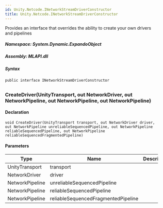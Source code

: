 ```yaml
---  
id: Unity.Netcode.INetworkStreamDriverConstructor  
title: Unity.Netcode.INetworkStreamDriverConstructor  
---
```


<div class="markdown level0 summary">

Provides an interface that overrides the ability to create your own
drivers and pipelines

</div>

<div class="markdown level0 conceptual">

</div>

##### **Namespace**: System.Dynamic.ExpandoObject

##### **Assembly**: MLAPI.dll

##### Syntax

``` lang-csharp
public interface INetworkStreamDriverConstructor
```

## 

### CreateDriver(UnityTransport, out NetworkDriver, out NetworkPipeline, out NetworkPipeline, out NetworkPipeline)

<div class="markdown level1 summary">

</div>

<div class="markdown level1 conceptual">

</div>

#### Declaration

``` lang-csharp
void CreateDriver(UnityTransport transport, out NetworkDriver driver, out NetworkPipeline unreliableSequencedPipeline, out NetworkPipeline reliableSequencedPipeline, out NetworkPipeline reliableSequencedFragmentedPipeline)
```

#### Parameters

| Type            | Name                                | Description |
|-----------------|-------------------------------------|-------------|
| UnityTransport  | transport                           |             |
| NetworkDriver   | driver                              |             |
| NetworkPipeline | unreliableSequencedPipeline         |             |
| NetworkPipeline | reliableSequencedPipeline           |             |
| NetworkPipeline | reliableSequencedFragmentedPipeline |             |
